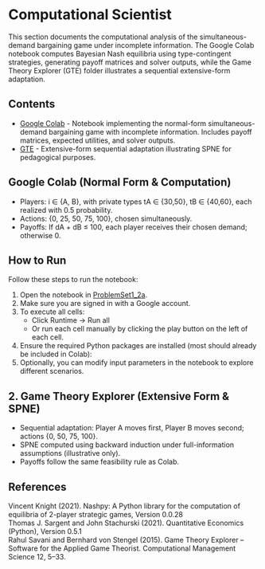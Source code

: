 # Computational Scientist
This section documents the computational analysis of the simultaneous-demand bargaining game under incomplete information. The Google Colab notebook computes Bayesian Nash equilibria using type-contingent strategies, generating payoff matrices and solver outputs, while the Game Theory Explorer (GTE) folder illustrates a sequential extensive-form adaptation.

## Contents

- [Google Colab](Colab/) - Notebook implementing the normal-form simultaneous-demand bargaining game with incomplete information. Includes payoff matrices, expected utilities, and solver outputs.
- [GTE](GTE/) - Extensive-form sequential adaptation illustrating SPNE for pedagogical purposes.

## Google Colab (Normal Form & Computation)
- Players: i ∈ {A, B}, with private types tA ∈ {30,50}, tB ∈ {40,60}, each realized with 0.5 probability.
- Actions: {0, 25, 50, 75, 100}, chosen simultaneously.
- Payoffs: If dA + dB ≤ 100, each player receives their chosen demand; otherwise 0.
## How to Run
Follow these steps to run the notebook:

1. Open the notebook in [ProblemSet1_2a](Colab/ProblemSet1_2a.ipynb).
2. Make sure you are signed in with a Google account.
3. To execute all cells:
   - Click Runtime → Run all
   - Or run each cell manually by clicking the play button on the left of each cell.
4. Ensure the required Python packages are installed (most should already be included in Colab):
5. Optionally, you can modify input parameters in the notebook to explore different scenarios.

## 2. Game Theory Explorer (Extensive Form & SPNE)
- Sequential adaptation: Player A moves first, Player B moves second; actions {0, 50, 75, 100}.
- SPNE computed using backward induction under full-information assumptions (illustrative only).
- Payoffs follow the same feasibility rule as Colab.


## References
Vincent Knight (2021). Nashpy: A Python library for the computation of equilibria of 2-player strategic games, Version 0.0.28 <br>
Thomas J. Sargent and John Stachurski (2021). Quantitative Economics (Python), Version 0.5.1 <br>
Rahul Savani and Bernhard von Stengel (2015). Game Theory Explorer – Software for the Applied Game Theorist. Computational Management Science 12, 5–33. <br>